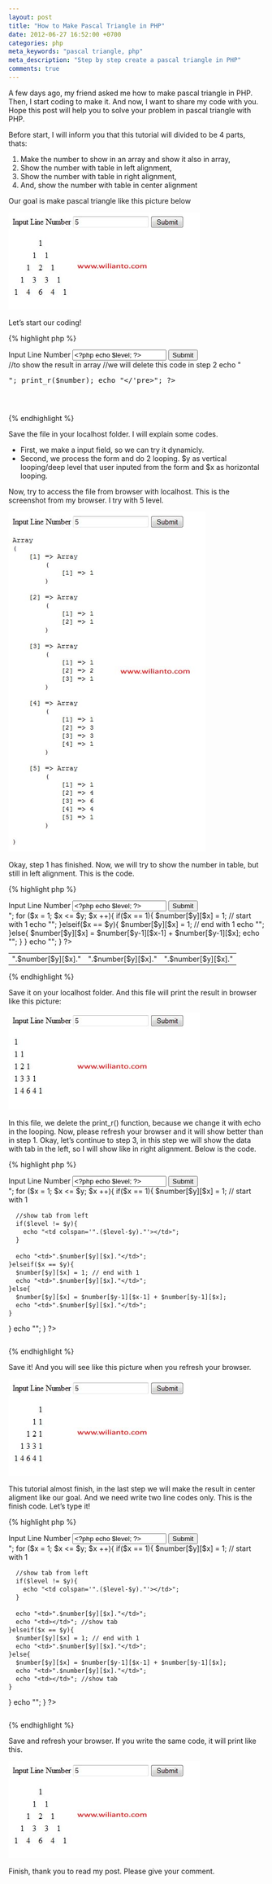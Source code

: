 ```yaml
---
layout: post
title: "How to Make Pascal Triangle in PHP"
date: 2012-06-27 16:52:00 +0700
categories: php
meta_keywords: "pascal triangle, php"
meta_description: "Step by step create a pascal triangle in PHP"
comments: true
---
```


A few days ago, my friend asked me how to make pascal triangle in PHP. Then, I start coding to make it. And now, I want to share my code with you. Hope this post will help you to solve your problem in pascal triangle with PHP.

Before start, I will inform you that this tutorial will divided to be 4 parts, thats:

1. Make the number to show in an array and show it also in array,
2. Show the number with table in left alignment,
3. Show the number with table in right alignment,
4. And, show the number with table in center alignment

Our goal is make pascal triangle like this picture below

![Pascal Triangle PHP](/assets/images/posts/pascal-step4.jpg "Pascal Triangle PHP Goal")

Let’s start our coding!

{% highlight php %}
<html>
<head>
  <title>Pascal Triangle in PHP</title>
</head>
<body>
<?php $level = $_POST['line']; ?>
<div>
  <form action="" method="post">
  Input Line Number <input type="text" name="line" value="<?php echo $level; ?>"> <input type="submit" value="Submit">
  </form>
</div>
<div>
<table>
<?php		
/* step 1 */	
for ($y = 1; $y <= $level; $y ++){
  for ($x = 1; $x <= $y; $x ++){
    if($x == 1){
      $number[$y][$x] = 1; // start with 1
    }elseif($x == $y){
      $number[$y][$x] = 1; // end with 1
    }else{
      $number[$y][$x] = $number[$y-1][$x-1] + $number[$y-1][$x];
    }			
  }
}

//to show the result in array
//we will delete this code in step 2
echo "<pre>";
print_r($number);
echo "</'pre>";
?>
</table>
</div>
</body>
</html>
{% endhighlight %}

Save the file in your localhost folder. I will explain some codes.

- First, we make a input field, so we can try it dynamicly.
- Second, we process the form and do 2 looping.
$y as vertical looping/deep level that user inputed from the form and $x as horizontal looping.

Now, try to access the file from browser with localhost. This is the screenshot from my browser. I try with 5 level.

![Pascal Triangle PHP Step 1](/assets/images/posts/pascal-step1.jpg "Pascal Triangle PHP Step 1")

Okay, step 1 has finished. Now, we will try to show the number in table, but still in left alignment. This is the code.

{% highlight php %}
<html>
<head>
  <title>Pascal Triangle in PHP</title>
</head>
<body>
<?php $level = $_POST['line']; ?>
<div>
  <form action="" method="post">
  Input Line Number <input type="text" name="line" value="<?php echo $level; ?>"> <input type="submit" value="Submit">
  </form>
</div>
<div>
<table>
<?php
/* step 2 */
for ($y = 1; $y <= $level; $y ++){
  echo "<tr>";
  for ($x = 1; $x <= $y; $x ++){
    if($x == 1){
      $number[$y][$x] = 1; // start with 1
      echo "<td>".$number[$y][$x]."</td>";
    }elseif($x == $y){
      $number[$y][$x] = 1; // end with 1
      echo "<td>".$number[$y][$x]."</td>";
    }else{
      $number[$y][$x] = $number[$y-1][$x-1] + $number[$y-1][$x];
      echo "<td>".$number[$y][$x]."</td>";
    }
  }
  echo "</tr>";
}
?>
</table>
</div>
</body>
</html>
{% endhighlight %}

Save it on your localhost folder. And this file will print the result in browser like this picture:

![Pascal Triangle PHP Step 2](/assets/images/posts/pascal-step2.jpg "Pascal Triangle PHP Step 2")

In this file, we delete the print_r() function, because we change it with echo in the looping. Now, please refresh your browser and it will show better than in step 1. Okay, let’s continue to step 3, in this step we will show the data with tab in the left, so I will show like in right alignment. Below is the code.

{% highlight php %}
<html>
<head>
  <title>Pascal Triangle in PHP</title>
</head>
<body>
<?php $level = $_POST['line']; ?>
<div>
  <form action="" method="post">
  Input Line Number <input type="text" name="line" value="<?php echo $level; ?>"> <input type="submit" value="Submit">
  </form>
</div>
<div>
<table>
<?php
/* step 3 */
for ($y = 1; $y <= $level; $y ++){
  echo "<tr>";
  for ($x = 1; $x <= $y; $x ++){
    if($x == 1){
      $number[$y][$x] = 1; // start with 1
      
      //show tab from left
      if($level != $y){
        echo "<td colspan='".($level-$y)."'></td>";
      }
      
      echo "<td>".$number[$y][$x]."</td>";
    }elseif($x == $y){
      $number[$y][$x] = 1; // end with 1
      echo "<td>".$number[$y][$x]."</td>";
    }else{
      $number[$y][$x] = $number[$y-1][$x-1] + $number[$y-1][$x];
      echo "<td>".$number[$y][$x]."</td>";
    }
  }
  echo "</tr>";
}
?>
</table>
</div>
</body>
</html>
{% endhighlight %}

Save it! And you will see like this picture when you refresh your browser.

![Pascal Triangle PHP Step 3](/assets/images/posts/pascal-step3.jpg "Pascal Triangle PHP Step 3")

This tutorial almost finish, in the last step we will make the result in center aligment like our goal. And we need write two line codes only. This is the finish code. Let’s type it!

{% highlight php %}
<html>
<head>
  <title>Pascal Triangle in PHP</title>
</head>
<body>
<?php $level = $_POST['line']; ?>
<div>
  <form action="" method="post">
  Input Line Number <input type="text" name="line" value="<?php echo $level; ?>"> <input type="submit" value="Submit">
  </form>
</div>
<div>
<table>
<?php
/* step 4 - finish */	
for ($y = 1; $y <= $level; $y ++){
  echo "<tr>";
  for ($x = 1; $x <= $y; $x ++){
    if($x == 1){
      $number[$y][$x] = 1; // start with 1
      
      //show tab from left
      if($level != $y){
        echo "<td colspan='".($level-$y)."'></td>";
      }
      
      echo "<td>".$number[$y][$x]."</td>";
      echo "<td></td>"; //show tab
    }elseif($x == $y){
      $number[$y][$x] = 1; // end with 1
      echo "<td>".$number[$y][$x]."</td>";
    }else{
      $number[$y][$x] = $number[$y-1][$x-1] + $number[$y-1][$x];
      echo "<td>".$number[$y][$x]."</td>";
      echo "<td></td>"; //show tab
    }
  }
  echo "</tr>";
}
?>
</table>
</div>
</body>
</html>
{% endhighlight %}

Save and refresh your browser. If you write the same code, it will print like this.

![Pascal Triangle PHP Step 4](/assets/images/posts/pascal-step4.jpg "Pascal Triangle PHP Step 4")

Finish, thank you to read my post. Please give your comment.